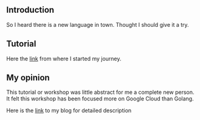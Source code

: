 ## Introduction

So I heard there is a new language in town. Thought I should give it a try.

## Tutorial

Here the [link](https://github.com/campoy/go-web-workshop/) from where I started my journey.

## My opinion

This tutorial or workshop was little abstract for me a complete new person. It felt this workshop has been focused more on Google Cloud than Golang.

Here is the [link](https://www.hiten.io/blog/posts/go-web-camp/) to my blog for detailed description
